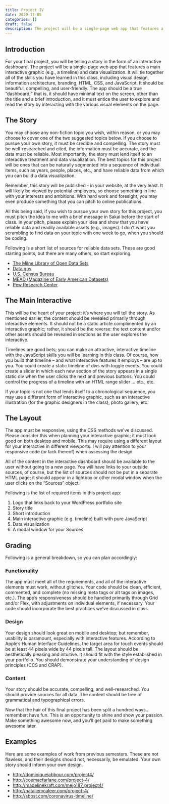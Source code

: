 ```yaml
---
title: Project IV
date: 2020-11-05
categories: []
draft: false
description: The project will be a single-page web app that features a main interactive graphic (e.g., a timeline) and data visualization.
---
```


## Introduction

For your final project, you will be telling a story in the form of an interactive dashboard. The project will be a single-page web app that features a main interactive graphic (e.g., a timeline) and data visualization. It will tie together all of the skills you have learned in this class, including visual design, information architecture, branding, HTML, CSS, and JavaScript. It should be beautiful, compelling, and user-friendly. The app should be a true “dashboard;” that is, it should have minimal text on the screen, other than the title and a brief introduction, and it must entice the user to explore and read the story by interacting with the various visual elements on the page.

## The Story

You may choose any non-fiction topic you wish, within reason, or you may choose to cover one of the two suggested topics below. If you choose to pursue your own story, it must be credible and compelling. The story must be well-researched and cited, the information must be accurate, and the data must be reliable. Most importantly, the story must lend itself to an interactive treatment and data visualization. The best topics for this project will be ones that can be naturally segmented into a sequence of individual items, such as years, people, places, etc., and have reliable data from which you can build a data visualization.

Remember, this story will be published - in your website, at the very least. It will likely be viewed by potential employers, so choose something in line with your interests and ambitions. With hard work and foresight, you may even produce something that you can pitch to online publications.

All this being said, if you wish to pursue your own story for this project, you must pitch the idea to me with a brief message in Sakai before the start of class. In your pitch, please explain your idea and show that you have reliable data and readily available assets (e.g., images). I don’t want you scrambling to find data on your topic with one week to go, when you should be coding.

Following is a short list of sources for reliable data sets. These are good starting points, but there are many others, so start exploring.

- [The Milne Library of Open Data Sets](http://libguides.geneseo.edu/data)
- [Data.gov](https://www.data.gov/)
- [U.S. Census Bureau](https://www.census.gov/data.html)
- [MEAD (Magazine of Early American Datasets)](https://repository.upenn.edu/mead/)
- [Pew Research Center](http://www.pewinternet.org/datasets/)

## The Main Interactive

This will be the heart of your project; it’s where you will tell the story. As mentioned earlier, the content should be revealed primarily through interactive elements. It should not be a static article complimented by an interactive graphic; rather, it should be the reverse: the text content and/or other assets should be revealed in sections as the user explores the interactive.

Timelines are good bets; you can make an attractive, interactive timeline with the JavaScript skills you will be learning in this class. Of course, how you build that timeline – and what interactive features it employs – are up to you. You could create a static timeline of divs with toggle events. You could create a slider in which each new section of the story appears in a single static div when the user clicks the next and previous buttons. You could control the progress of a timeline with an HTML range slider ... etc., etc.

If your topic is not one that lends itself to a chronological sequence, you may use a different form of interactive graphic, such as an interactive illustration (for the graphic designers in the class), photo gallery, etc.

## The Layout

The app must be responsive, using the CSS methods we've discussed. Please consider this when planning your interactive graphic; it must look good on both desktop and mobile. This may require using a different layout for your interactive in different viewports. I will pay attention to your responsive code (or lack thereof) when assessing the design.

All of the content in the interactive dashboard should be available to the user without going to a new page. You will have links to your outside sources, of course, but the list of sources should not be put in a separate HTML page; it should appear in a lightbox or other modal window when the user clicks on the “Sources” object.

Following is the list of required items in this project app:

1. Logo that links back to your WordPress portfolio site
2. Story title
3. Short introduction
4. Main interactive graphic (e.g. timeline) built with pure JavaScript
5. Data visualization
6. A modal window for your Sources

## Grading

Following is a general breakdown, so you can plan accordingly:

### Functionality

The app must meet all of the requirements, and all of the interactive elements must work, without glitches. Your code should be clean, efficient, commented, and complete (no missing meta tags or alt tags on images, etc.). The app’s responsiveness should be handled primarily through Grid and/or Flex, with adjustments on individual elements, if necessary. Your code should incorporate the best practices we’ve discussed in class.

### Design

Your design should look great on mobile and desktop; but remember, usability is paramount, especially with interactive features. According to Apple’s Human Interface Guidelines, the target area for touch events should be at least 44 pixels wide by 44 pixels tall. The layout should be aesthetically pleasing and intuitive. It should fit with the style established in your portfolio. You should demonstrate your understanding of design principles (CCS and CRAP).

### Content

Your story should be accurate, compelling, and well-researched. You should provide sources for all data. The content should be free of grammatical and typographical errors.

Now that the hair of this final project has been split a hundred ways…remember: have fun. This is an opportunity to shine and show your passion. Make something awesome now, and you’ll get paid to make something awesome later.

## Examples

Here are some examples of work from previous semesters. These are not flawless, and their designs should not, necessarily, be emulated. Your own story should inform your own design.

- http://dominiquejabbour.com/project4/
- http://coemacfarlane.com/project-4/
- http://madelinekraft.com/mejo187_project4/
- http://nataliemcaleer.com/project-4/
- http://sbost.com/coronavirus-timeline/
